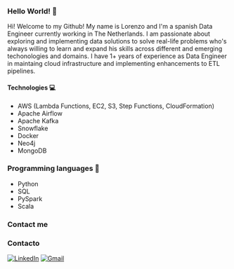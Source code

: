 ### Hello World! 👋

Hi! Welcome to my Github! My name is Lorenzo and I'm a spanish Data Engineer currently working in The Netherlands. I am passionate about exploring and implementing data solutions to solve real-life problems who's always willing to learn and expand his skills across different and emerging techonologies and domains. I have 1+ years of experience as Data Engineer in maintaing cloud infrastructure and implementing enhancements to ETL pipelines. 

#### Technologies 💻

- AWS (Lambda Functions, EC2, S3, Step Functions, CloudFormation)
- Apache Airflow
- Apache Kafka
- Snowflake
- Docker
- Neo4j
- MongoDB

### Programming languages 🐍

- Python
- SQL
- PySpark
- Scala
  
### Contact me

### Contacto
[![LinkedIn](https://gmlconsult.com/wp-content/uploads/2021/10/Illustration-of-Linkedin-icon-on-transparent-background-PNG.png)](https://www.linkedin.com/in/lorenzoborreguero/)
[![Gmail]([gmail_icono.png](https://cdn.iconscout.com/icon/free/png-256/free-gmail-2923657-2416660.png)https://cdn.iconscout.com/icon/free/png-256/free-gmail-2923657-2416660.png)](mailto:borreguerolorenzo@gmail.com)
